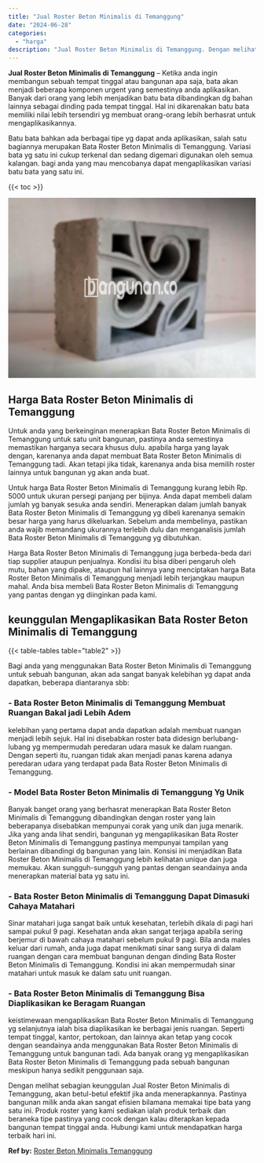 ```yaml
---
title: "Jual Roster Beton Minimalis di Temanggung"
date: "2024-06-28"
categories: 
  - "harga"
description: "Jual Roster Beton Minimalis di Temanggung. Dengan melihat sebagian keunggulan Jual Roster Beton Minimalis di Temanggung, akan betul-betul efektif jika anda m..."
---
```


**Jual Roster Beton Minimalis di Temanggung** – Ketika anda ingin membangun sebuah tempat tinggal atau bangunan apa saja, bata akan menjadi beberapa komponen urgent yang semestinya anda aplikasikan. Banyak dari orang yang lebih menjadikan batu bata dibandingkan dg bahan lainnya sebagai dinding pada tempat tinggal. Hal ini dikarenakan batu bata memiliki nilai lebih tersendiri yg membuat orang-orang lebih berhasrat untuk mengaplikasikannya.

Batu bata bahkan ada berbagai tipe yg dapat anda aplikasikan, salah satu bagiannya merupakan Bata Roster Beton Minimalis di Temanggung. Variasi bata yg satu ini cukup terkenal dan sedang digemari digunakan oleh semua kalangan. bagi anda yang mau mencobanya dapat mengaplikasikan variasi batu bata yang satu ini.

{{< toc >}}

![Jual Roster Beton Minimalis di Temanggung](/images/bata-roster-minimalis-16.png)

## Harga Bata Roster Beton Minimalis di Temanggung

Untuk anda yang berkeinginan menerapkan Bata Roster Beton Minimalis di Temanggung untuk satu unit bangunan, pastinya anda semestinya memastikan harganya secara khusus dulu. apabila harga yang layak dengan, karenanya anda dapat membuat Bata Roster Beton Minimalis di Temanggung tadi. Akan tetapi jika tidak, karenanya anda bisa memilih roster lainnya untuk bangunan yg akan anda buat.

Untuk harga Bata Roster Beton Minimalis di Temanggung kurang lebih Rp. 5000 untuk ukuran persegi panjang per bijinya. Anda dapat membeli dalam jumlah yg banyak sesuka anda sendiri. Menerapkan dalam jumlah banyak Bata Roster Beton Minimalis di Temanggung yg dibeli karenanya semakin besar harga yang harus dikeluarkan. Sebelum anda membelinya, pastikan anda wajib memandang ukurannya terlebih dulu dan menganalisis jumlah Bata Roster Beton Minimalis di Temanggung yg dibutuhkan.

Harga Bata Roster Beton Minimalis di Temanggung juga berbeda-beda dari tiap supplier ataupun penjualnya. Kondisi itu bisa diberi pengaruh oleh mutu, bahan yang dipake, ataupun hal lainnya yang menciptakan harga Bata Roster Beton Minimalis di Temanggung menjadi lebih terjangkau maupun mahal. Anda bisa membeli Bata Roster Beton Minimalis di Temanggung yang pantas dengan yg diinginkan pada kami.

## keunggulan Mengaplikasikan Bata Roster Beton Minimalis di Temanggung

{{< table-tables table="table2" >}}

Bagi anda yang menggunakan Bata Roster Beton Minimalis di Temanggung untuk sebuah bangunan, akan ada sangat banyak kelebihan yg dapat anda dapatkan, beberapa diantaranya sbb:

### \- Bata Roster Beton Minimalis di Temanggung Membuat Ruangan Bakal jadi Lebih Adem

kelebihan yang pertama dapat anda dapatkan adalah membuat ruangan menjadi lebih sejuk. Hal ini disebabkan roster bata didesign berlubang-lubang yg mempermudah peredaran udara masuk ke dalam ruangan. Dengan seperti itu, ruangan tidak akan menjadi panas karena adanya peredaran udara yang terdapat pada Bata Roster Beton Minimalis di Temanggung.

### \- Model Bata Roster Beton Minimalis di Temanggung Yg Unik

Banyak banget orang yang berhasrat menerapkan Bata Roster Beton Minimalis di Temanggung dibandingkan dengan roster yang lain beberapanya disebabkan mempunyai corak yang unik dan juga menarik. Jika yang anda lihat sendiri, bangunan yg mengaplikasikan Bata Roster Beton Minimalis di Temanggung pastinya mempunyai tampilan yang berlainan dibandingi dg bangunan yang lain. Konsisi ini menjadikan Bata Roster Beton Minimalis di Temanggung lebih kelihatan unique dan juga memukau. Akan sungguh-sungguh yang pantas dengan seandainya anda menerapkan material bata yg satu ini.

### \- Bata Roster Beton Minimalis di Temanggung Dapat Dimasuki Cahaya Matahari

Sinar matahari juga sangat baik untuk kesehatan, terlebih dikala di pagi hari sampai pukul 9 pagi. Kesehatan anda akan sangat terjaga apabila sering berjemur di bawah cahaya matahari sebelum pukul 9 pagi. Bila anda males keluar dari rumah, anda juga dapat menikmati sinar sang surya di dalam ruangan dengan cara membuat bangunan dengan dinding Bata Roster Beton Minimalis di Temanggung. Kondisi ini akan mempermudah sinar matahari untuk masuk ke dalam satu unit ruangan.

### \- Bata Roster Beton Minimalis di Temanggung Bisa Diaplikasikan ke Beragam Ruangan

keistimewaan mengaplikasikan Bata Roster Beton Minimalis di Temanggung yg selanjutnya ialah bisa diaplikasikan ke berbagai jenis ruangan. Seperti tempat tinggal, kantor, pertokoan, dan lainnya akan tetap yang cocok dengan seandainya anda menggunakan Bata Roster Beton Minimalis di Temanggung untuk bangunan tadi. Ada banyak orang yg mengaplikasikan Bata Roster Beton Minimalis di Temanggung pada sebuah bangunan meskipun hanya sedikit penggunaan saja.

Dengan melihat sebagian keunggulan Jual Roster Beton Minimalis di Temanggung, akan betul-betul efektif jika anda menerapkannya. Pastinya bangunan milik anda akan sangat efisien bilamana memakai tipe bata yang satu ini. Produk roster yang kami sediakan ialah produk terbaik dan beraneka tipe pastinya yang cocok dengan kalau diterapkan kepada bangunan tempat tinggal anda. Hubungi kami untuk mendapatkan harga terbaik hari ini.

**Ref by:** [Roster Beton Minimalis Temanggung](https://id.wikipedia.org/wiki/Roster)
